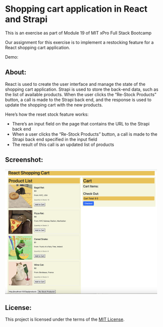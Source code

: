 # Shopping cart application in React and Strapi

This is an exercise as part of Module 19 of MIT xPro Full Stack Bootcamp

Our assignment for this exercise is to implement a restocking feature for a React shopping cart application.

Demo:

## About:

React is used to create the user interface and manage the state of the shopping cart application. Strapi is used to store the back-end data, such as the list of available products. When the user clicks the “Re-Stock Products” button, a call is made to the Strapi back end, and the response is used to update the shopping cart with the new products. 

Here’s how the reset stock feature works:

- There’s an input field on the page that contains the URL to the Strapi back end
- When a user clicks the “Re-Stock Products” button, a call is made to the Strapi back end specified in the input field
- The result of this call is an updated list of products


## Screenshot:
<img src="https://github.com/smolTypo/React-Shopping-Cart/blob/main/ShoppingCart.png" width="500"/>


## License:

This project is licensed under the terms of the <a href="https://github.com/smolTypo/React-Shopping-Cart/blob/main/LICENSE">MIT License</a>.
